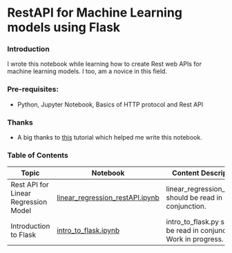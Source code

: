 # RestAPI for Machine Learning models using Flask

### Introduction
I wrote this notebook while learning how to create Rest web APIs for machine learning models. I too, am a novice in this
field.

### Pre-requisites:
* Python, Jupyter Notebook, Basics of HTTP protocol and Rest API

### Thanks
* A big thanks to [this](https://www.wintellect.com/creating-machine-learning-web-api-flask/) tutorial which helped me
write this notebook.

### Table of Contents
| Topic  | Notebook | Content Description
| ------------- | ------------- |------------- |
| Rest API for Linear Regression Model  | [linear_regression_restAPI.ipynb](https://github.com/abhisheksaurabh1985/web-api-machine-learning/blob/master/linear_regression_restAPI.ipynb) | linear_regression_API.py should be read in conjunction.|
| Introduction to Flask  | [intro_to_flask.ipynb](https://github.com/abhisheksaurabh1985/web-api-machine-learning/blob/master/intro_to_flask.ipynb) | intro_to_flask.py should be read in conjunction. Work in progress. |
